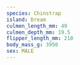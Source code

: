 ```yaml
---
species: Chinstrap
island: Dream
culmen_length_mm: 49
culmen_depth_mm: 19.5
flipper_length_mm: 210
body_mass_g: 3950
sex: MALE
---
```


